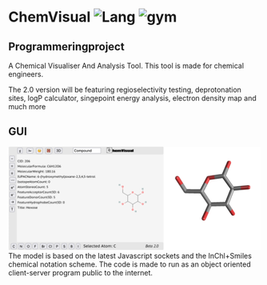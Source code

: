 # ChemVisual ![Lang][lng-image] ![gym][gym-image]
## Programmeringproject
A Chemical Visualiser And Analysis Tool. This tool is made for chemical engineers. 

The 2.0 version will be featuring regioselectivity testing, deprotonation sites, logP calculator, singepoint energy analysis, electron density map and much more

## GUI
![Screenshot](Screenshot.png)
The model is based on the latest Javascript sockets and the InChl+Smiles chemical notation scheme. The code is made to run as an object oriented client-server program public to the internet. 



[lng-image]: https://img.shields.io/badge/LNG-Java_Script-orange
[gym-image]: https://img.shields.io/badge/Lecture-Programming_B-blue



